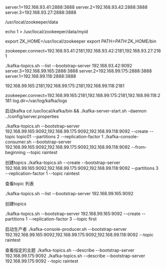 server.1=192.168.93.41:2888:3888
server.2=192.168.93.42:2888:3888
server.3=192.168.93.27:2888:3888

/usr/local/zookeeper/data

echo 1 >  /usr/local/zookeeper/data/myid


export ZK_HOME=/usr/local/zookeeper
export PATH=$PATH:$ZK_HOME/bin


zookeeper.connect=192.168.93.41:2181,192.168.93.42:2181,192.168.93.27:2181

 ./kafka-topics.sh --list --bootstrap-server 192.168.93.42:9092
server.3=192.168.99.165:2888:3888
server.2=192.168.99.175:2888:3888
server.1=192.168.99.118:2888:3888

192.168.99.165:2181,192.168.99.175:2181,192.168.99.118:2181

zookeeper.connect=192.168.99.165:2181,192.168.99.175:2181,192.168.99.118:2181
log.dir=/var/log/kafka/logs

启动kafka
cd /usr/local/kafka/bin &&   ./kafka-server-start.sh -daemon ../config/server.properties

./kafka-topics.sh  --bootstrap-server  192.168.99.165:9092,192.168.99.175:9092,192.168.99.118:9092 --create --topic topic01 --partitions 2 --replication-factor 1
./kafka-console-consumer.sh --bootstrap-server  192.168.99.165:9092,192.168.99.175:9092,192.168.99.118:9092 --from-beginning --topic  raintest

 

 
 
 
  
 创建topics
 ./kafka-topics.sh --create --bootstrap-server 192.168.99.165:9092,192.168.99.175:9092,192.168.99.118:9092 --partitions 3 --replication-factor 1 --topic raintest
 
 
 查看topic 列表
 
 ./kafka-topics.sh --list --bootstrap-server 192.168.99.165:9092
  
 
 
 创建topics
 
 ./kafka-topics.sh --bootstrap-server 192.168.99.165:9092 --create --partitions 1 --replication-factor 3 --topic first
 
 启动生产者
 ./kafka-console-producer.sh --bootstrap-server 192.192.168.99.165:9092,192.168.99.175:9092,192.168.99.118:9092 --topic raintest
 
 
 查看指定的主题
 ./kafka-topics.sh --describe --bootstrap-server  192.168.99.175:9092
 ./kafka-topics.sh --describe --bootstrap-server  192.168.99.175:9092  --topic raintest
